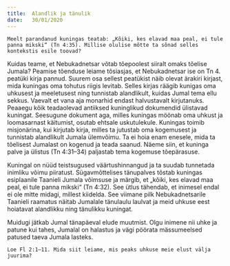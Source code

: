 ```yaml
---
title:  Alandlik ja tänulik
date:   30/01/2020
---
```



`Meelt parandanud kuningas teatab: „Kõiki, kes elavad maa peal, ei tule panna mikski“ (Tn 4:35). Millise olulise mõtte ta sõnad selles kontekstis esile toovad?`

Kuidas teame, et Nebukadnetsar võtab tõepoolest siiralt omaks tõelise Jumala? Peamise tõenduse leiame tõsiasjas, et Nebukadnetsar ise on Tn 4. peatüki kirja pannud. Suurem osa sellest peatükist näib olevat ärakiri kirjast, mida kuningas oma tohutus riigis levitab. Selles kirjas räägib kunigas oma uhkusest ja meeletusest ning tunnistab alandlikult, kuidas Jumal tema ellu sekkus. Vaevalt et vana aja monarhid endast halvustavalt kirjutanuks. Peaaegu kõik teadaolevad antiiksed kuninglikud dokumendid ülistavad kuningat. Seesugune dokument aga, milles kuningas möönab oma uhkust ja loomasarnast käitumist, osutab ehtsale uskutulekule. Kuningas toimib misjonärina, kui kirjutab kirja, milles ta jutustab oma kogemusest ja tunnistab alandlikult Jumala ülemvõimu. Ta ei hoia enam enesele, mida ta tõelisest Jumalast on kogenud ja teada saanud. Näeme siin, et kuninga palve ja ülistus (Tn 4:31–34) paljastab tema kogemuse tõepärasuse.

Kuningal on nüüd teistsugused väärtushinnangud ja ta suudab tunnetada inimliku võimu piiratust. Sügavmõttelises tänupalves tõstab kuningas esiplaanile Taanieli Jumala võimsuse ja märgib, et „kõiki, kes elavad maa peal, ei tule panna mikski“ (Tn 4:32). See ütlus tähendab, et inimesel endal ei ole mitte midagi, millest kiidelda. See viimane pilk Nebukadnetsarile Taanieli raamatus näitab Jumalale tänulaulu laulvat ja meid uhkuse eest hoiatavat alandlikku ning tänulikku kuningat.

Muidugi jätkab Jumal tänapäeval elude muutmist. Olgu inimene nii uhke ja patune kui tahes, Jumalal on halastus ja vägi pöörata mässumeelsed patused taeva Jumala lasteks.

`Loe Fl 2:1–11. Mida siit leiame, mis peaks uhkuse meie elust välja juurima?`
